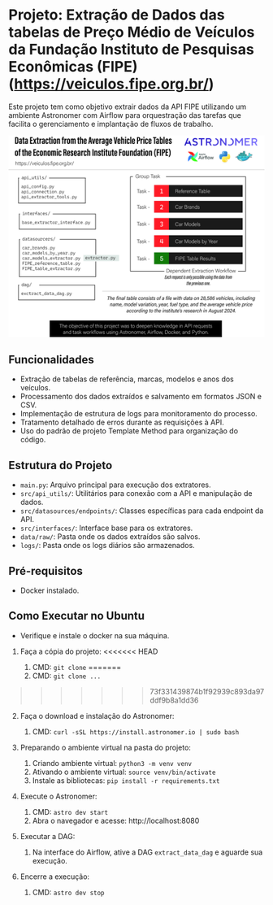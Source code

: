 # Projeto: Extração de Dados das tabelas de Preço Médio de Veículos da Fundação Instituto de Pesquisas Econômicas (FIPE) (https://veiculos.fipe.org.br/)

Este projeto tem como objetivo extrair dados da API FIPE utilizando um ambiente Astronomer com Airflow para orquestração das tarefas que facilita o gerenciamento e implantação de fluxos de trabalho.

![Pipeline do Projeto](docs/pipeline_fipe_api.jpg)

## Funcionalidades

- Extração de tabelas de referência, marcas, modelos e anos dos veículos.
- Processamento dos dados extraídos e salvamento em formatos JSON e CSV.
- Implementação de estrutura de logs para monitoramento do processo.
- Tratamento detalhado de erros durante as requisições à API.
- Uso do padrão de projeto Template Method para organização do código.

## Estrutura do Projeto

- `main.py`: Arquivo principal para execução dos extratores.
- `src/api_utils/`: Utilitários para conexão com a API e manipulação de dados.
- `src/datasources/endpoints/`: Classes específicas para cada endpoint da API.
- `src/interfaces/`: Interface base para os extratores.
- `data/raw/`: Pasta onde os dados extraídos são salvos.
- `logs/`: Pasta onde os logs diários são armazenados.

## Pré-requisitos

- Docker instalado.

## Como Executar no Ubuntu

- Verifique e instale o docker na sua máquina.

1. Faça a cópia do projeto:
<<<<<<< HEAD

   1. CMD: `git clone`
=======
   1. CMD: `git clone ...`
>>>>>>> 73f331439874b1f92939c893da97ddf9b8a1dd36
2. Faça o download e instalação do Astronomer:

   1. CMD: `curl -sSL https://install.astronomer.io | sudo bash`
3. Preparando o ambiente virtual na pasta do projeto:

   1. Criando ambiente virtual: `python3 -m venv venv`
   2. Ativando o ambiente virtual: `source venv/bin/activate`
   3. Instale as bibliotecas: `pip install -r requirements.txt`
4. Execute o Astronomer:

   1. CMD: `astro dev start`
   2. Abra o navegador e acesse: http://localhost:8080
5. Executar a DAG:

   1. Na interface do Airflow, ative a DAG `extract_data_dag` e aguarde sua execução.
6. Encerre a execução:

   1. CMD: `astro dev stop`
